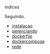 Indices

Seguindo.

* [instalacao](01-instalacao.md)
* [gerenciando](02-gerenciando.md)
* [dockerfile](03-entendendo-dockerfile.md)
* [dockercompose](04-entendendo-dockercompose.md)
* [rede](05-entendendo-rede.md)